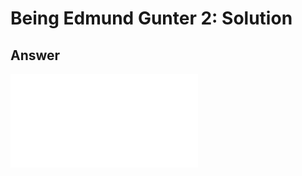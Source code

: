 # Being Edmund Gunter 2: Solution

## Answer

<iframe class="u-pad-embed" src="../pads/gunter2-solution/embed/" frameborder="0"></iframe>
